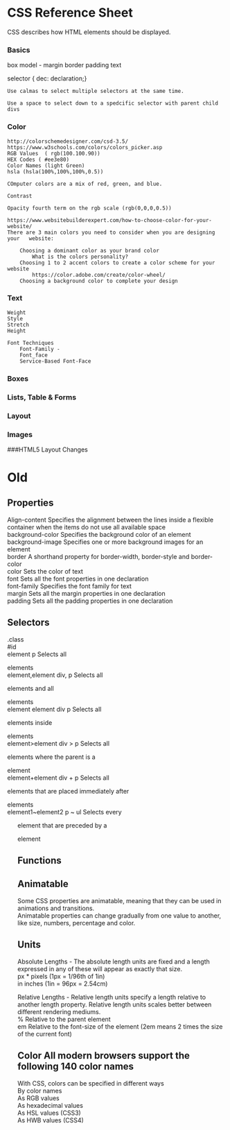 # CSS Reference Sheet  
CSS describes how HTML elements should be displayed.  

### Basics  

box model - margin border padding text

selector { dec: declaration;}

    Use calmas to select multiple selectors at the same time.

    Use a space to select down to a spedcific selector with parent child divs

### Color  
    http://colorschemedesigner.com/csd-3.5/  
    https://www.w3schools.com/colors/colors_picker.asp  
    RGB Values  ( rgb(100.100.90))   
    HEX Codes ( #ee3e80)  
    Color Names (light Green)  
    hsla (hsla(100%,100%,100%,0.5))  

    COmputer colors are a mix of red, green, and blue.  

    Contrast  

    Opacity fourth term on the rgb scale (rgb(0,0,0,0.5))  

    https://www.websitebuilderexpert.com/how-to-choose-color-for-your-website/
    There are 3 main colors you need to consider when you are designing your   website:  

        Choosing a dominant color as your brand color  
            What is the colors personality?
        Choosing 1 to 2 accent colors to create a color scheme for your website
            https://color.adobe.com/create/color-wheel/  
        Choosing a background color to complete your design  

### Text  
    Weight
    Style
    Stretch
    Height

    Font Techniques
        Font-Family - 
        Font_face
        Service-Based Font-Face

### Boxes  

### Lists, Table & Forms  

### Layout  

### Images  

###HTML5 Layout Changes  




# Old

## Properties
Align-content   	Specifies the alignment between the lines inside a flexible container when the items do not use all available space  
background-color	Specifies the background color of an element  
background-image	Specifies one or more background images for an element  
border          	A shorthand property for border-width, border-style and border-color  
color	            Sets the color of text  
font	            Sets all the font properties in one declaration  
font-family	      Specifies the font family for text  
margin	          Sets all the margin properties in one declaration  
padding         	Sets all the padding properties in one declaration  

## Selectors  
.class  
#id  
element	p	  Selects all <p> elements  
element,element	div, p	Selects all <div> elements and all <p> elements  
element element	div p	Selects all <p> elements inside <div> elements  
element>element	div > p	Selects all <p> elements where the parent is a <div> element  
element+element	div + p	Selects all <p> elements that are placed immediately after <div> elements  
element1~element2	p ~ ul	Selects every <ul> element that are preceded by a <p> element  

## Functions  

## Animatable  
Some CSS properties are animatable, meaning that they can be used in animations and transitions.  
Animatable properties can change gradually from one value to another, like size, numbers, percentage and color.  

## Units
Absolute Lengths - The absolute length units are fixed and a length expressed in any of these will appear as exactly that size.  
px *	pixels (1px = 1/96th of 1in)  
in	inches (1in = 96px = 2.54cm)  

Relative Lengths - Relative length units specify a length relative to another length property. Relative length units scales better between different rendering mediums.  
%	Relative to the parent element  
em	Relative to the font-size of the element (2em means 2 times the size of the current font)  
  
## Color  All modern browsers support the following 140 color names  
With CSS, colors can be specified in different ways  
By color names  
As RGB values  
As hexadecimal values  
As HSL values (CSS3)  
As HWB values (CSS4)  
